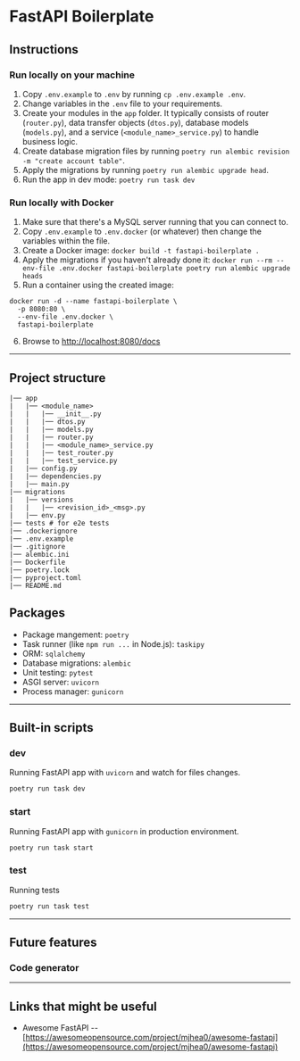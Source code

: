 # FastAPI Boilerplate

## Instructions

### Run locally on your machine

1. Copy `.env.example` to `.env` by running `cp .env.example .env`.
2. Change variables in the `.env` file to your requirements.
3. Create your modules in the `app` folder. It typically consists of router (`router.py`), data transfer objects (`dtos.py`), database models (`models.py`), and a service (`<module_name>_service.py`) to handle business logic.
4. Create database migration files by running `poetry run alembic revision -m "create account table"`.
5. Apply the migrations by running `poetry run alembic upgrade head`.
6. Run the app in dev mode: `poetry run task dev`

### Run locally with Docker

1. Make sure that there's a MySQL server running that you can connect to.
2. Copy `.env.example` to `.env.docker` (or whatever) then change the variables within the file.
3. Create a Docker image: `docker build -t fastapi-boilerplate .`
4. Apply the migrations if you haven't already done it: `docker run --rm --env-file .env.docker fastapi-boilerplate poetry run alembic upgrade heads`
5. Run a container using the created image:

```
docker run -d --name fastapi-boilerplate \
  -p 8080:80 \
  --env-file .env.docker \
  fastapi-boilerplate
```

6. Browse to [http://localhost:8080/docs](http://localhost:8080/docs)

---

## Project structure

```
|── app
|   |── <module_name>
|   |   |── __init__.py
|   |   |── dtos.py
|   |   |── models.py
|   |   |── router.py
|   |   |── <module_name>_service.py
|   |   |── test_router.py
|   |   |── test_service.py
|   |── config.py
|   |── dependencies.py
|   |── main.py
|── migrations
|   |── versions
|   |   |── <revision_id>_<msg>.py
|   |── env.py
|── tests # for e2e tests
|── .dockerignore
|── .env.example
|── .gitignore
|── alembic.ini
|── Dockerfile
|── poetry.lock
|── pyproject.toml
|── README.md
```

## Packages

- Package mangement: `poetry`
- Task runner (like `npm run ...` in Node.js): `taskipy`
- ORM: `sqlalchemy`
- Database migrations: `alembic`
- Unit testing: `pytest`
- ASGI server: `uvicorn`
- Process manager: `gunicorn`

---

## Built-in scripts

### dev

Running FastAPI app with `uvicorn` and watch for files changes.

```bash
poetry run task dev
```

### start

Running FastAPI app with `gunicorn` in production environment.

```bash
poetry run task start
```

### test

Running tests

```bash
poetry run task test
```

---

## Future features

### Code generator

---

## Links that might be useful

- Awesome FastAPI -- [https://awesomeopensource.com/project/mjhea0/awesome-fastapi](https://awesomeopensource.com/project/mjhea0/awesome-fastapi)
